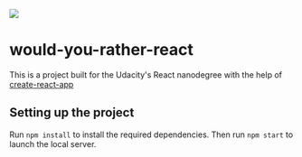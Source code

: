 ![](https://i.imgur.com/6PnCfoq.png)
# would-you-rather-react
This is a project built for the Udacity's React nanodegree with the help of [create-react-app](https://github.com/facebookincubator/create-react-app)
## Setting up the project
Run `npm install` to install the required dependencies. Then run `npm start` to launch the local server.
